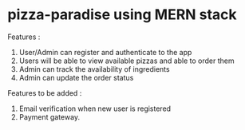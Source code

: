 # pizza-paradise using MERN stack

Features : 
1) User/Admin can register and authenticate to the app
2) Users will be able to view available pizzas and able to order them
3) Admin can track the availability of ingredients
4) Admin can update the order status


Features to be added : 
1) Email verification when new user is registered
2) Payment gateway.
